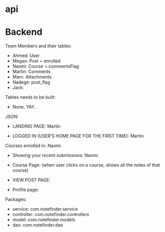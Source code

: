 # api
Backend
=======
Team Members and their tables:
- Ahmed: User
- Megan: Post + enrolled
- Naomi: Course + commentsFlag
- Martin: Comments
- Marc: Attachments
- Nadege: post_flag
- Jack:

Tables needs to be built:
- None, YAY..                      


JSON:
- LANDING PAGE:
Martin

- LOGGED IN (USER’S HOME PAGE FOR THE FIRST TIME):
Martin

Courses enrolled in:
Naomi

- Showing your recent submissions:
Naomi

- Course Page: 
(when user clicks on a course, shows all the notes of that course)

- VIEW POST PAGE:

- Profile page:


Packages:
- service: com.notefinder.service
- controller: com.notefinder.controllers
- model: com.notefinder.models
- dao: com.notefinder.dao